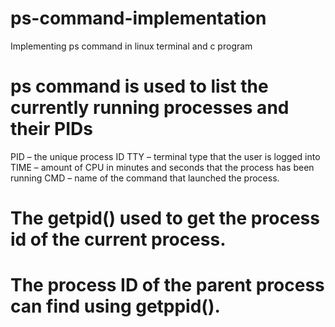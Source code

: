 # ps-command-implementation
Implementing ps command in linux terminal and c program
# ps command is used to list the currently running processes and their PIDs 
PID – the unique process ID 
TTY – terminal type that the user is logged into 
TIME – amount of CPU in minutes and seconds that the process has been running 
CMD – name of the command that launched the process. 
# The getpid() used to get the process id of the current process. 
# The process ID of the parent process can find using getppid().

